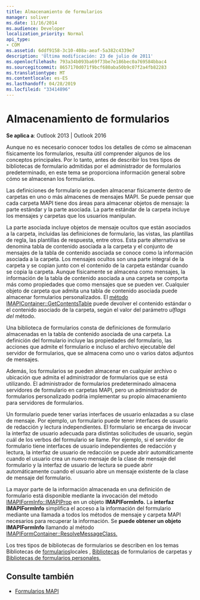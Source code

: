 ```yaml
---
title: Almacenamiento de formularios
manager: soliver
ms.date: 11/16/2014
ms.audience: Developer
localization_priority: Normal
api_type:
- COM
ms.assetid: 6ddf9158-3c10-408a-aeaf-5a382c4339e7
description: 'Última modificación: 23 de julio de 2011'
ms.openlocfilehash: 793a34b093ba69f73be7e186bec0a769584bbac4
ms.sourcegitcommit: 8657170d071f9bcf680aba50b9c07f2a4fb82283
ms.translationtype: MT
ms.contentlocale: es-ES
ms.lasthandoff: 04/28/2019
ms.locfileid: "33414896"
---
```

# <a name="form-storage"></a>Almacenamiento de formularios

**Se aplica a**: Outlook 2013 | Outlook 2016 
  
Aunque no es necesario conocer todos los detalles de cómo se almacenan físicamente los formularios, resulta útil comprender algunos de los conceptos principales. Por lo tanto, antes de describir los tres tipos de bibliotecas de formulario admitidas por el administrador de formularios predeterminado, en este tema se proporciona información general sobre cómo se almacenan los formularios.
  
Las definiciones de formulario se pueden almacenar físicamente dentro de carpetas en uno o más almacenes de mensajes MAPI. Se puede pensar que cada carpeta MAPI tiene dos áreas para almacenar objetos de mensaje: la parte estándar y la parte asociada. La parte estándar de la carpeta incluye los mensajes y carpetas que los usuarios manipulan.
  
La parte asociada incluye objetos de mensaje ocultos que están asociados a la carpeta, incluidas las definiciones de formulario, las vistas, las plantillas de regla, las plantillas de respuesta, entre otros. Esta parte alternativa se denomina tabla de contenido asociada a la carpeta y el conjunto de mensajes de la tabla de contenido asociada se conoce como la información asociada a la carpeta. Los mensajes ocultos son una parte integral de la carpeta y se copian junto con el contenido de la carpeta estándar cuando se copia la carpeta. Aunque físicamente se almacena como mensajes, la información de la tabla de contenido asociada a una carpeta se comporta más como propiedades que como mensajes que se pueden ver. Cualquier objeto de carpeta que admita una tabla de contenido asociada puede almacenar formularios personalizados. El [método IMAPIContainer::GetContentsTable](imapicontainer-getcontentstable.md) puede devolver el contenido estándar o el contenido asociado de la carpeta, según el valor del parámetro  _ulflags del_ método. 
  
Una biblioteca de formularios consta de definiciones de formulario almacenadas en la tabla de contenido asociada de una carpeta. La definición del formulario incluye las propiedades del formulario, las acciones que admite el formulario e incluso el archivo ejecutable del servidor de formularios, que se almacena como uno o varios datos adjuntos de mensajes.
  
Además, los formularios se pueden almacenar en cualquier archivo o ubicación que admita el administrador de formularios que se está utilizando. El administrador de formularios predeterminado almacena servidores de formulario en carpetas MAPI, pero un administrador de formularios personalizado podría implementar su propio almacenamiento para servidores de formularios.
  
Un formulario puede tener varias interfaces de usuario enlazadas a su clase de mensaje. Por ejemplo, un formulario puede tener interfaces de usuario de redacción y lectura independientes. El formulario se encarga de invocar la interfaz de usuario adecuada para distintas solicitudes de usuario, según cuál de los verbos del formulario se llame. Por ejemplo, si el servidor de formulario tiene interfaces de usuario independientes de redacción y lectura, la interfaz de usuario de redacción se puede abrir automáticamente cuando el usuario crea un nuevo mensaje de la clase de mensaje del formulario y la interfaz de usuario de lectura se puede abrir automáticamente cuando el usuario abre un mensaje existente de la clase de mensaje del formulario.
  
La mayor parte de la información almacenada en una definición de formulario está disponible mediante la invocación del método [IMAPIFormInfo::IMAPIProp](imapiforminfoimapiprop.md) en un objeto **IMAPIFormInfo.** La **interfaz IMAPIFormInfo** simplifica el acceso a la información del formulario mediante una llamada a todos los métodos de mensaje y carpeta MAPI necesarios para recuperar la información. Se **puede obtener un objeto IMAPIFormInfo** llamando al método [IMAPIFormContainer::ResolveMessageClass.](imapiformcontainer-resolvemessageclass.md) 
  
Los tres tipos de bibliotecas de formularios se describen en los temas Bibliotecas de [formularios](local-form-libraries.md)locales , [Bibliotecas](folder-form-libraries.md) de formularios de carpetas y [Bibliotecas de formularios personales.](personal-form-libraries.md)
  
## <a name="see-also"></a>Consulte también

- [Formularios MAPI](mapi-forms.md)

